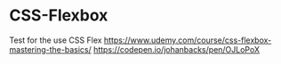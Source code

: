 # CSS-Flexbox
Test for the use CSS Flex 
https://www.udemy.com/course/css-flexbox-mastering-the-basics/
https://codepen.io/johanbacks/pen/OJLoPoX
